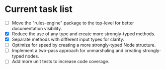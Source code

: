 # Current task list 

- [ ] Move the "rules-engine" package to the top-level for better documentation visibility.
- [X] Reduce the use of any type and create more strongly-typed methods.
- [X] Separate methods with different input types for clarity.
- [ ] Optimize for speed by creating a more strongly-typed Node structure.
- [ ] Implement a two-pass approach for unmarshaling and creating strongly-typed nodes.
- [ ] Add more unit tests to increase code coverage.